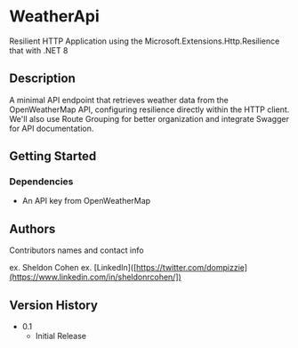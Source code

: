 # WeatherApi

Resilient HTTP Application using the Microsoft.Extensions.Http.Resilience that with .NET 8

## Description

A minimal API endpoint that retrieves weather data from the OpenWeatherMap API, configuring resilience directly within the HTTP client. We'll also use Route Grouping for better organization and integrate Swagger for API documentation.

## Getting Started

### Dependencies

* An API key from OpenWeatherMap

## Authors

Contributors names and contact info

ex. Sheldon Cohen 
ex. [LinkedIn]([https://twitter.com/dompizzie](https://www.linkedin.com/in/sheldonrcohen/])

## Version History

* 0.1
    * Initial Release

